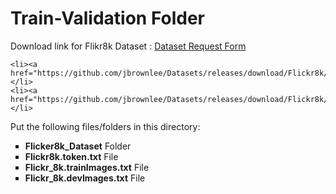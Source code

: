 <h1>Train-Validation Folder</h1>

Download link for Flikr8k Dataset : <a href="https://forms.illinois.edu/sec/1713398">Dataset Request Form</a>


	<li><a href="https://github.com/jbrownlee/Datasets/releases/download/Flickr8k/Flickr8k_Dataset.zip">Flickr8k_Dataset</a></li>
	<li><a href="https://github.com/jbrownlee/Datasets/releases/download/Flickr8k/Flickr8k_text.zip">Flickr8k_text</a></li>
	
Put the following files/folders in this directory:

<ul type="square">
	<li><strong>Flicker8k_Dataset</strong> Folder</li>
	<li><strong>Flickr8k.token.txt</strong> File</li>
	<li><strong>Flickr_8k.trainImages.txt</strong> File</li>
	<li><strong>Flickr_8k.devImages.txt</strong> File</li>
</ul>
